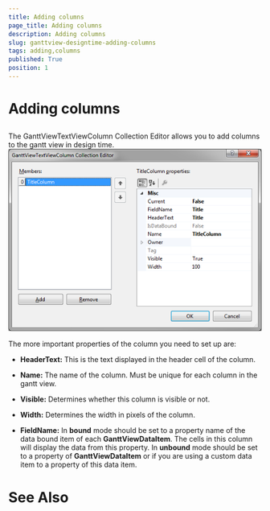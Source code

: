 ```yaml
---
title: Adding columns
page_title: Adding columns
description: Adding columns
slug: ganttview-designtime-adding-columns
tags: adding,columns
published: True
position: 1
---
```


# Adding columns



## 

The GanttViewTextViewColumn Collection Editor allows you to add columns to the gantt view in design time.
        ![ganttview-designtime-adding-columns 001](images/ganttview-designtime-adding-columns001.png)

The more important properties of the column you need to set up are:

* __HeaderText:__ This is the text displayed in the header cell of the column.
            

* __Name:__ The name of the column. Must be unique for each column in the gantt view.
            

* __Visible:__ Determines whether this column is visible or not.
            

* __Width:__ Determines the width in pixels of the column.
            

* __FieldName:__ In __bound__ mode should be set to a property name of the data bound 
              item of each __GanttViewDataItem__. The cells in this column will display the data from this property.
              In __unbound__ mode should be set to a property of __GanttViewDataItem__ or if you are using a custom data 
              item to a property of this data item.
            

# See Also

